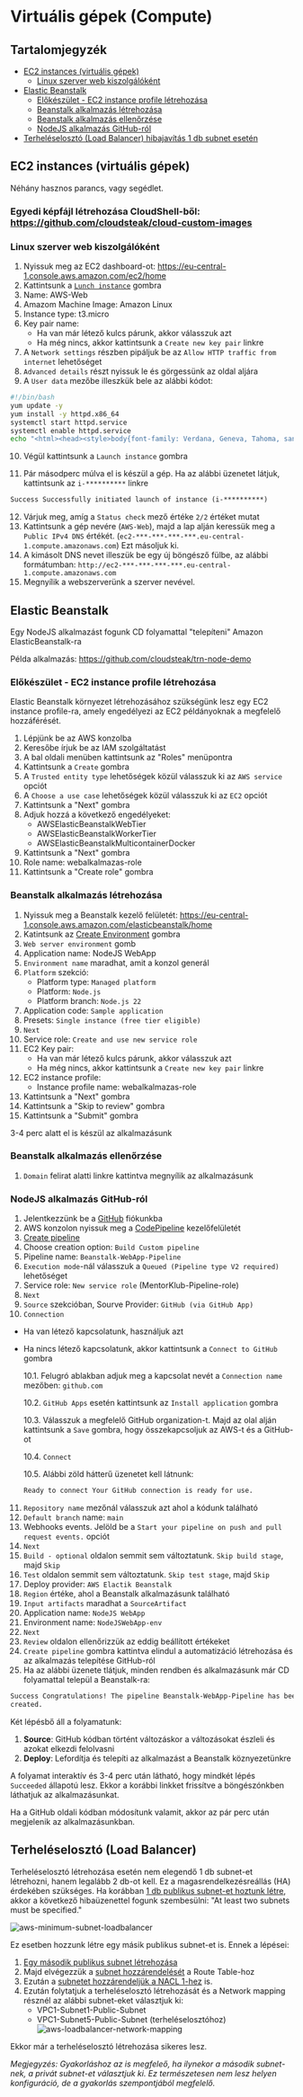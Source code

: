 # Virtuális gépek (Compute)

## Tartalomjegyzék

- [EC2 instances (virtuális gépek)](#ec2-instances-virtuális-gépek)
  - [Linux szerver web kiszolgálóként](#linux-szerver-web-kiszolgálóként)
- [Elastic Beanstalk](#elastic-beanstalk)
  - [Előkészület - EC2 instance profile létrehozása](#előkészület---ec2-instance-profile-létrehozása)
  - [Beanstalk alkalmazás létrehozása](#beanstalk-alkalmazás-létrehozása)
  - [Beanstalk alkalmazás ellenőrzése](#beanstalk-alkalmazás-ellenőrzése)
  - [NodeJS alkalmazás GitHub-ról](#nodejs-alkalmazás-github-ról)
- [Terheléselosztó (Load Balancer) hibajavítás 1 db subnet esetén](#terheléselosztó-load-balancer)

## EC2 instances (virtuális gépek)

Néhány hasznos parancs, vagy segédlet.

### Egyedi képfájl létrehozása CloudShell-ből: https://github.com/cloudsteak/cloud-custom-images

### Linux szerver web kiszolgálóként

1. Nyissuk meg az EC2 dashboard-ot: https://eu-central-1.console.aws.amazon.com/ec2/home
2. Kattintsunk a [`Lunch instance`](https://eu-central-1.console.aws.amazon.com/ec2/home#LaunchInstanceWizard:) gombra
3. Name: AWS-Web
4. Amazom Machine Image: Amazon Linux
5. Instance type: t3.micro
6. Key pair name:
   - Ha van már létező kulcs párunk, akkor válasszuk azt
   - Ha még nincs, akkor kattintsunk a `Create new key pair` linkre
7. A `Network settings` részben pipáljuk be az `Allow HTTP traffic from internet` lehetőséget
8. `Advanced details` részt nyissuk le és görgessünk az oldal aljára
9. A `User data` mezőbe illeszkük bele az alábbi kódot:

```bash
#!/bin/bash
yum update -y
yum install -y httpd.x86_64
systemctl start httpd.service
systemctl enable httpd.service
echo "<html><head><style>body{font-family: Verdana, Geneva, Tahoma, sans-serif;background-image: url('https://github.com/cloudsteak/azurestaticwebsite/blob/main/assets/images/wallpaper-2024-07.jpg?raw=true');background-repeat: no-repeat;background-size: cover; background-position: center;color: white; text-align: center; padding-top: 1%;}</style></head><body><h1>Web:<br>$(hostname)</h1></body></html>" > /var/www/html/index.html
```

10. Végül kattintsunk a `Launch instance` gombra

11. Pár másodperc múlva el is készül a gép. Ha az alábbi üzenetet látjuk, kattintsunk az `i-**********` linkre

```html
Success Successfully initiated launch of instance (i-**********)
```

12. Várjuk meg, amíg a `Status check` mező értéke `2/2` értéket mutat
13. Kattintsunk a gép nevére (`AWS-Web`), majd a lap alján keressük meg a `Public IPv4 DNS` értékét. (`ec2-***-***-***-***.eu-central-1.compute.amazonaws.com`) Ezt másoljuk ki.
14. A kimásolt DNS nevet illeszük be egy új böngésző fülbe, az alábbi formátumban: `http://ec2-***-***-***-***.eu-central-1.compute.amazonaws.com`
15. Megnyílik a webszerverünk a szerver nevével.

## Elastic Beanstalk

Egy NodeJS alkalmazást fogunk CD folyamattal "telepíteni" Amazon ElasticBeanstalk-ra

Példa alkalmazás: https://github.com/cloudsteak/trn-node-demo

### Előkészület - EC2 instance profile létrehozása

Elastic Beanstalk környezet létrehozásához szükségünk lesz egy EC2 instance profile-ra, amely engedélyezi az EC2 példányoknak a megfelelő hozzáférését.

1. Lépjünk be az AWS konzolba
2. Keresőbe írjuk be az IAM szolgáltatást
3. A bal oldali menüben kattintsunk az "Roles" menüpontra
4. Kattintsunk a `Create` gombra
5. A `Trusted entity type` lehetőségek közül válasszuk ki az `AWS service` opciót
6. A `Choose a use case` lehetőségek közül válasszuk ki az `EC2` opciót
7. Kattintsunk a "Next" gombra
8. Adjuk hozzá a következő engedélyeket:
   - AWSElasticBeanstalkWebTier
   - AWSElasticBeanstalkWorkerTier
   - AWSElasticBeanstalkMulticontainerDocker
9. Kattintsunk a "Next" gombra
10. Role name: webalkalmazas-role
11. Kattintsunk a "Create role" gombra

### Beanstalk alkalmazás létrehozása

1. Nyissuk meg a Beanstalk kezelő felületét: https://eu-central-1.console.aws.amazon.com/elasticbeanstalk/home
2. Katintsunk az [Create Environment](https://eu-central-1.console.aws.amazon.com/elasticbeanstalk/home?region=eu-central-1#/create-environment) gombra
3. `Web server environment` gomb
4. Application name: NodeJS WebApp
5. `Environment name` maradhat, amit a konzol generál
6. `Platform` szekció:
   - Platform type: `Managed platform`
   - Platform: `Node.js`
   - Platform branch: `Node.js 22`
7. Application code: `Sample application`
8. Presets: `Single instance (free tier eligible)`
9. `Next`
10. Service role: `Create and use new service role`
11. EC2 Key pair:
    - Ha van már létező kulcs párunk, akkor válasszuk azt
    - Ha még nincs, akkor kattintsunk a `Create new key pair` linkre
12. EC2 instance profile: 
    - Instance profile name: webalkalmazas-role
13. Kattintsunk a "Next" gombra
14. Kattintsunk a "Skip to review" gombra
15. Kattintsunk a "Submit" gombra

3-4 perc alatt el is készül az alkalmazásunk

### Beanstalk alkalmazás ellenőrzése

1. `Domain` felirat alatti linkre kattintva megnyílik az alkalmazásunk

### NodeJS alkalmazás GitHub-ról

1. Jelentkezzünk be a [GitHub](https://github.com) fiókunkba
2. AWS konzolon nyissuk meg a [CodePipeline](https://eu-central-1.console.aws.amazon.com/codesuite/codepipeline/pipelines) kezelőfelületét
3. [Create pipeline](https://eu-central-1.console.aws.amazon.com/codesuite/codepipeline/pipeline/new)
4. Choose creation option: `Build Custom pipeline`
5. Pipeline name: `Beanstalk-WebApp-Pipeline`
6. `Execution mode`-nál válasszuk a `Queued (Pipeline type V2 required)` lehetőséget
7. Service role: `New service role` (MentorKlub-Pipeline-role)
8. `Next`
9. `Source` szekcióban, Sourve Provider: `GitHub (via GitHub App)`
10. `Connection`
   - Ha van létező kapcsolatunk, használjuk azt
   - Ha nincs létező kapcsolatunk, akkor kattintsunk a `Connect to GitHub` gombra

     10.1. Felugró ablakban adjuk meg a kapcsolat nevét a `Connection name` mezőben: `github.com`

     10.2. `GitHub Apps` esetén kattintsunk az `Install application` gombra

     10.3. Válasszuk a megfelelő GitHub organization-t. Majd az olal alján kattintsunk a `Save` gombra, hogy összekapcsoljuk az AWS-t és a GitHub-ot

     10.4. `Connect`

     10.5. Alábbi zöld hátterű üzenetet kell látnunk:

     ```html
     Ready to connect Your GitHub connection is ready for use.
     ```

11. `Repository name` mezőnál válasszuk azt ahol a kódunk található
12. `Default branch` name: `main`
13. Webhooks events. Jelöld be a `Start your pipeline on push and pull request events.` opciót
14. `Next`
15. `Build - optional` oldalon semmit sem változtatunk. `Skip build stage`, majd `Skip`
16. `Test` oldalon semmit sem változtatunk. `Skip test stage`, majd `Skip`
17. Deploy provider: `AWS Elactik Beanstalk`
18. `Region` értéke, ahol a Beanstalk alkalmazásunk található
19. `Input artifacts` maradhat a `SourceArtifact`
20. Application name: `NodeJS WebApp`
21. Environment name: `NodeJSWebApp-env`
22. `Next`
23. `Review` oldalon ellenőrizzük az eddig beállított értékeket
24. `Create pipeline` gombra kattintva elindul a automatizáció létrehozása és az alkalmazás telepítése GitHub-ról
25. Ha az alábbi üzenete tlátjuk, minden rendben és alkalmazásunk már CD folyamattal települ a Beanstalk-ra:

```html
Success Congratulations! The pipeline Beanstalk-WebApp-Pipeline has been
created.
```

Két lépésbő áll a folyamatunk:

1. **Source**: GitHub kódban történt változáskor a változásokat észleli és azokat elkezdi felolvasni
2. **Deploy**: Lefordítja és telepíti az alkalmazást a Beanstalk köznyezetünkre

A folyamat interaktív és 3-4 perc után látható, hogy mindkét lépés `Succeeded` állapotú lesz. Ekkor a korábbi linkket frissítve a böngészónkben láthatjuk az alkalmazásunkat.

Ha a GitHub oldali kódban módosítunk valamit, akkor az pár perc után megjelenik az alkalmazásunkban.

## Terheléselosztó (Load Balancer)

Terheléselosztó létrehozása esetén nem elegendő 1 db subnet-et létrehozni, hanem legalább 2 db-ot kell. Ez a magasrendelkezésreállás (HA) érdekében szükséges.
Ha korábban [1 db publikus subnet-et hoztunk létre](network.md#subnet), akkor a következő hibaüzenettel fogunk szembesülni:
"At least two subnets must be specified."

![aws-minimum-subnet-loadbalancer](images/aws-minimum-subnet-loadbalancer.png)

Ez esetben hozzunk létre egy másik publikus subnet-et is. Ennek a lépései:

1. [Egy második publikus subnet létrehozása](network.md#5-vpc-1-második-publikus-subnet-subnet5---terheléselosztóhoz)
2. Majd elvégezzük a [subnet hozzárendelését](network.md#1-vpc1-publikus-route-table-routetable1) a Route Table-hoz
3. Ezután a [subnetet hozzárendeljük a NACL 1-hez](network.md#1-vpc1-nacl-public-subnet-nacl1) is.
4. Ezután folytatjuk a terheléselosztó létrehozását és a Network mapping résznél az alábbi subnet-eket választjuk ki:
   - VPC1-Subnet1-Public-Subnet
   - VPC1-Subnet5-Public-Subnet (terheléselosztóhoz)
     ![aws-loadbalancer-network-mapping](images/aws-loadbalancer-network-mapping.png)

Ekkor már a terheléselosztó létrehozása sikeres lesz.

_Megjegyzés: Gyakorláshoz az is megfeleő, ha ilynekor a második subnet-nek, a privát subnet-et választjuk ki. Ez természetesen nem lesz helyen konfiguráció, de a gyakorlás szempontjából megfelelő._
